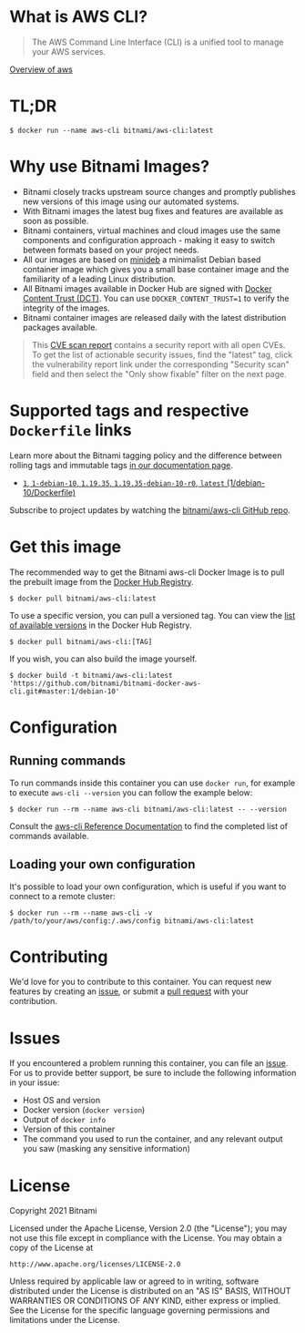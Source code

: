 
# What is AWS CLI?

> The AWS Command Line Interface (CLI) is a unified tool to manage your AWS services.

[Overview of aws](https://aws.amazon.com/cli/)

# TL;DR

```console
$ docker run --name aws-cli bitnami/aws-cli:latest
```

# Why use Bitnami Images?

* Bitnami closely tracks upstream source changes and promptly publishes new versions of this image using our automated systems.
* With Bitnami images the latest bug fixes and features are available as soon as possible.
* Bitnami containers, virtual machines and cloud images use the same components and configuration approach - making it easy to switch between formats based on your project needs.
* All our images are based on [minideb](https://github.com/bitnami/minideb) a minimalist Debian based container image which gives you a small base container image and the familiarity of a leading Linux distribution.
* All Bitnami images available in Docker Hub are signed with [Docker Content Trust (DCT)](https://docs.docker.com/engine/security/trust/content_trust/). You can use `DOCKER_CONTENT_TRUST=1` to verify the integrity of the images.
* Bitnami container images are released daily with the latest distribution packages available.


> This [CVE scan report](https://quay.io/repository/bitnami/aws-cli?tab=tags) contains a security report with all open CVEs. To get the list of actionable security issues, find the "latest" tag, click the vulnerability report link under the corresponding "Security scan" field and then select the "Only show fixable" filter on the next page.

# Supported tags and respective `Dockerfile` links

Learn more about the Bitnami tagging policy and the difference between rolling tags and immutable tags [in our documentation page](https://docs.bitnami.com/tutorials/understand-rolling-tags-containers/).


* [`1`, `1-debian-10`, `1.19.35`, `1.19.35-debian-10-r0`, `latest` (1/debian-10/Dockerfile)](https://github.com/bitnami/bitnami-docker-aws-cli/blob/1.19.35-debian-10-r0/1/debian-10/Dockerfile)

Subscribe to project updates by watching the [bitnami/aws-cli GitHub repo](https://github.com/bitnami/bitnami-docker-aws-cli).

# Get this image

The recommended way to get the Bitnami aws-cli Docker Image is to pull the prebuilt image from the [Docker Hub Registry](https://hub.docker.com/r/bitnami/aws-cli).

```console
$ docker pull bitnami/aws-cli:latest
```

To use a specific version, you can pull a versioned tag. You can view the [list of available versions](https://hub.docker.com/r/bitnami/aws-cli/tags/) in the Docker Hub Registry.

```console
$ docker pull bitnami/aws-cli:[TAG]
```

If you wish, you can also build the image yourself.

```console
$ docker build -t bitnami/aws-cli:latest 'https://github.com/bitnami/bitnami-docker-aws-cli.git#master:1/debian-10'
```

# Configuration

## Running commands

To run commands inside this container you can use `docker run`, for example to execute `aws-cli --version` you can follow the example below:

```console
$ docker run --rm --name aws-cli bitnami/aws-cli:latest -- --version
```

Consult the [aws-cli Reference Documentation](https://docs.microsoft.com/en-us/cli/azure/reference-index?view=aws-cli-latest) to find the completed list of commands available.

## Loading your own configuration

It's possible to load your own configuration, which is useful if you want to connect to a remote cluster:

```console
$ docker run --rm --name aws-cli -v /path/to/your/aws/config:/.aws/config bitnami/aws-cli:latest
```

# Contributing

We'd love for you to contribute to this container. You can request new features by creating an [issue](https://github.com/bitnami/bitnami-docker-aws-cli/issues), or submit a [pull request](https://github.com/bitnami/bitnami-docker-aws-cli/pulls) with your contribution.

# Issues

If you encountered a problem running this container, you can file an [issue](https://github.com/bitnami/bitnami-docker-aws-cli/issues/new). For us to provide better support, be sure to include the following information in your issue:

- Host OS and version
- Docker version (`docker version`)
- Output of `docker info`
- Version of this container
- The command you used to run the container, and any relevant output you saw (masking any sensitive information)

# License

Copyright 2021 Bitnami

Licensed under the Apache License, Version 2.0 (the "License");
you may not use this file except in compliance with the License.
You may obtain a copy of the License at

    http://www.apache.org/licenses/LICENSE-2.0

Unless required by applicable law or agreed to in writing, software
distributed under the License is distributed on an "AS IS" BASIS,
WITHOUT WARRANTIES OR CONDITIONS OF ANY KIND, either express or implied.
See the License for the specific language governing permissions and
limitations under the License.
